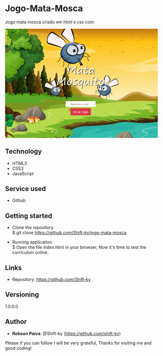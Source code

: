 # Jogo-Mata-Mosca
 Jogo mata mosca criado em html e css com 

![image](https://github.com/Shift-ky/imagens/blob/main/mata-mosca/Captura%20de%20tela_20221125_172429.png?raw=true)

## Technology
* HTML5
* CSS3
* JavaScript


## Service used
* Github

## Getting started
* Clone the repository. <br>
$ git clone https://github.com/Shift-ky/jogo-mata-mosca

* Running application <br>
$  Open the file index.html in your browser, Now it's time to test the curriculum online.

## Links

* Repository: https://github.com/Shift-ky

## Versioning
1.0.0.0

## Author
* <Strong>Robson Paiva</strong>: @Shift-ky (https://github.com/shift-ky)


Please if you can follow I will be very grateful, Thanks for visiting me and good coding!

